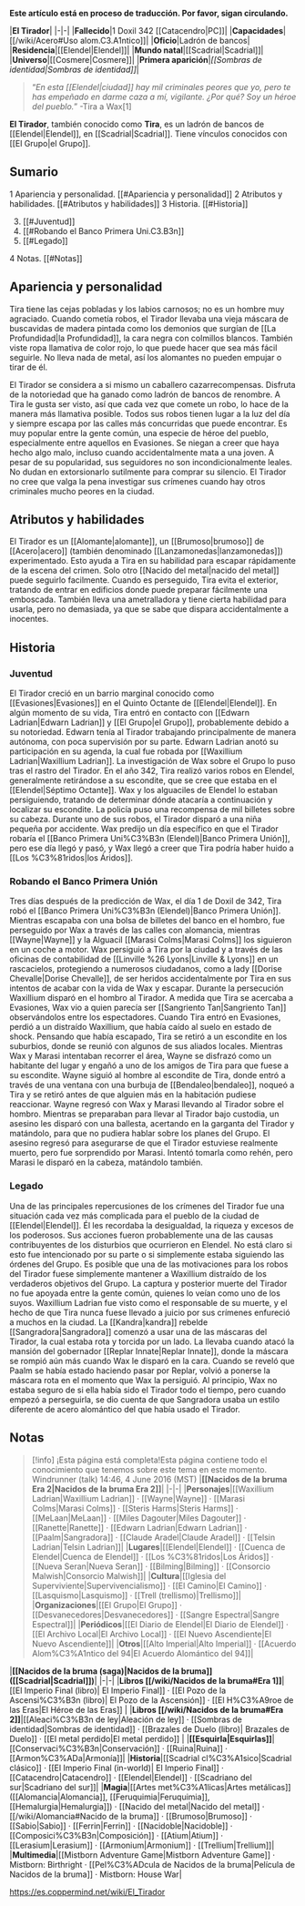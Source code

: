 **Este artículo está en proceso de traducción. Por favor, sigan circulando.**


|**El Tirador**|
|-|-|
|**Fallecido**|1 Doxil 342 [[Catacendro\|PC]]|
|**Capacidades**|[[/wiki/Acero#Uso alom.C3.A1ntico]]|
|**Oficio**|Ladrón de bancos|
|**Residencia**|[[Elendel\|Elendel]]|
|**Mundo natal**|[[Scadrial\|Scadrial]]|
|**Universo**|[[Cosmere\|Cosmere]]|
|**Primera aparición**|*[[Sombras de identidad\|Sombras de identidad]]*|

>“*En esta [[Elendel\|ciudad]] hay mil criminales peores que yo, pero te has empeñado en darme caza a mí, vigilante. ¿Por qué? Soy un héroe del pueblo.*”
\-Tira a Wax[1]


**El Tirador**, también conocido como **Tira**, es un ladrón de bancos de [[Elendel\|Elendel]], en [[Scadrial\|Scadrial]]. Tiene vínculos conocidos con [[El Grupo\|el Grupo]].

## Sumario

1 Apariencia y personalidad. [[#Apariencia y personalidad]] 
2 Atributos y habilidades. [[#Atributos y habilidades]] 
3 Historia. [[#Historia]] 

3. [[#Juventud]] 
3. [[#Robando el Banco Primera Uni.C3.B3n]] 
3. [[#Legado]] 


4 Notas. [[#Notas]] 


## Apariencia y personalidad

Tira tiene las cejas pobladas y los labios carnosos; no es un hombre muy agraciado. Cuando cometía robos, el Tirador llevaba una vieja máscara de buscavidas de madera pintada como los demonios que surgían de [[La Profundidad\|la Profundidad]], la cara negra con colmillos blancos. También viste ropa llamativa de color rojo, lo que puede hacer que sea más fácil seguirle. No lleva nada de metal, así los alomantes no pueden empujar o tirar de él.


El Tirador se considera a si mismo un caballero cazarrecompensas. Disfruta de la notoriedad que ha ganado como ladrón de bancos de renombre. A Tira le gusta ser visto, así que cada vez que comete un robo, lo hace de la manera más llamativa posible. Todos sus robos tienen lugar a la luz del día y siempre escapa por las calles más concurridas que puede encontrar. Es muy popular entre la gente común, una especie de héroe del pueblo, especialmente entre aquellos en Evasiones. Se niegan a creer que haya hecho algo malo, incluso cuando accidentalmente mata a una joven. A pesar de su popularidad, sus seguidores no son incondicionalmente leales. No dudan en extorsionarlo sutilmente para comprar su silencio. El Tirador no cree que valga la pena investigar sus crímenes cuando hay otros criminales mucho peores en la ciudad.

## Atributos y habilidades
El Tirador es un [[Alomante\|alomante]], un [[Brumoso\|brumoso]] de [[Acero\|acero]] (también denominado [[Lanzamonedas\|lanzamonedas]]) experimentado. Esto ayuda a Tira en su habilidad para escapar rápidamente de la escena del crimen. Solo otro [[Nacido del metal\|nacido del metal]] puede seguirlo facilmente. Cuando es perseguido, Tira evita el exterior, tratando de entrar en edificios donde puede preparar fácilmente una emboscada. También lleva una ametralladora y tiene cierta habilidad para usarla, pero no demasiada, ya que se sabe que dispara accidentalmente a inocentes.

## Historia
### Juventud
El Tirador creció en un barrio marginal conocido como [[Evasiones\|Evasiones]] en el Quinto Octante de [[Elendel\|Elendel]]. En algún momento de su vida, Tira entró en contacto con [[Edwarn Ladrian\|Edwarn Ladrian]] y [[El Grupo\|el Grupo]], probablemente debido a su notoriedad. Edwarn tenía al Tirador trabajando principalmente de manera autónoma, con poca supervisión por su parte. Edwarn Ladrian anotó su participación en su agenda, la cual fue robada por [[Waxillium Ladrian\|Waxillium Ladrian]]. La investigación de Wax sobre el Grupo lo puso tras el rastro del Tirador. En el año 342, Tira realizó varios robos en Elendel, generalmente retirándose a su escondite, que se cree que estaba en el [[Elendel\|Séptimo Octante]]. Wax y los alguaciles de Elendel lo estaban persiguiendo, tratando de determinar dónde atacaría a continuación y localizar su escondite. La policía puso una recompensa de mil billetes sobre su cabeza. Durante uno de sus robos, el Tirador disparó a una niña pequeña por accidente. Wax predijo un día específico en que el Tirador robaría el [[Banco Primera Uni%C3%B3n (Elendel)\|Banco Primera Unión]], pero ese día llegó y pasó, y Wax llegó a creer que Tira podría haber huido a [[Los %C3%81ridos\|los Áridos]].

### Robando el Banco Primera Unión
Tres días después de la predicción de Wax, el día 1 de Doxil de 342, Tira robó el [[Banco Primera Uni%C3%B3n (Elendel)\|Banco Primera Unión]]. Mientras escapaba con una bolsa de billetes del banco en el hombro, fue perseguido por Wax a través de las calles con alomancia, mientras [[Wayne\|Wayne]] y la Alguacil [[Marasi Colms\|Marasi Colms]] los siguieron en un coche a motor. Wax persiguió a Tira por la ciudad y a través de las oficinas de contabilidad de [[Linville %26 Lyons\|Linville & Lyons]] en un rascacielos, protegiendo a numerosos ciudadanos, como a lady [[Dorise Chevalle\|Dorise Chevalle]], de ser heridos accidentalmente por Tira en sus intentos de acabar con la vida de Wax y escapar. Durante la persecución Waxillium disparó en el hombro al Tirador. A medida que Tira se acercaba a Evasiones, Wax vio a quien parecía ser [[Sangriento Tan\|Sangriento Tan]] observándolos entre los espectadores. Cuando Tira entró en Evasiones, perdió a un distraído Waxillium, que había caído al suelo en estado de shock.
Pensando que había escapado, Tira se retiró a un escondite en los suburbios, donde se reunió con algunos de sus aliados locales. Mientras Wax y Marasi intentaban recorrer el área, Wayne se disfrazó como un habitante del lugar y engañó a uno de los amigos de Tira para que fuese a su escondite. Wayne siguió al hombre al escondite de Tira, donde entró a través de una ventana con una burbuja de [[Bendaleo\|bendaleo]], noqueó a Tira y se retiró antes de que alguien más en la habitación pudiese reaccionar. Wayne regresó con Wax y Marasi llevando al Tirador sobre el hombro. Mientras se preparaban para llevar al Tirador bajo custodia, un asesino les disparó con una ballesta, acertando en la garganta del Tirador y matándolo, para que no pudiera hablar sobre los planes del Grupo. El asesino regresó para asegurarse de que el Tirador estuviese realmente muerto, pero fue sorprendido por Marasi. Intentó tomarla como rehén, pero Marasi le disparó en la cabeza, matándolo también.

### Legado
Una de las principales repercusiones de los crímenes del Tirador fue una situación cada vez más complicada para el pueblo de la ciudad de [[Elendel\|Elendel]]. Él les recordaba la desigualdad, la riqueza y excesos de los poderosos. Sus acciones fueron probablemente una de las causas contribuyentes de los disturbios que ocurrieron en Elendel. No está claro si esto fue intencionado por su parte o si simplemente estaba siguiendo las órdenes del Grupo. Es posible que una de las motivaciones para los robos del Tirador fuese simplemente mantener a Waxillium distraído de los verdaderos objetivos del Grupo. La captura y posterior muerte del Tirador no fue apoyada entre la gente común, quienes lo veían como uno de los suyos. Waxillium Ladrian fue visto como el responsable de su muerte, y el hecho de que Tira nunca fuese llevado a juicio por sus crímenes enfureció a muchos en la ciudad.
La [[Kandra\|kandra]] rebelde [[Sangradora\|Sangradora]] comenzó a usar una de las máscaras del Tirador, la cual estaba rota y torcida por un lado. La llevaba cuando atacó la mansión del gobernador [[Replar Innate\|Replar Innate]], donde la máscara se rompió aún más cuando Wax le disparó en la cara. Cuando se reveló que Paalm se había estado haciendo pasar por Replar, volvió a ponerse la máscara rota en el momento que Wax la persiguió. Al principio, Wax no estaba seguro de si ella había sido el Tirador todo el tiempo, pero cuando empezó a perseguirla, se dio cuenta de que Sangradora usaba un estilo diferente de acero alomántico del que había usado el Tirador.

## Notas

> [!info] ¡Esta página está completa!Esta página contiene todo el conocimiento que tenemos sobre este tema en este momento.
Windrunner (talk) 14:46, 4 June 2016 (MST)
|**[[Nacidos de la bruma Era 2\|Nacidos de la bruma Era 2]]**|
|-|-|
|**Personajes**|[[Waxillium Ladrian\|Waxillium Ladrian]] · [[Wayne\|Wayne]] · [[Marasi Colms\|Marasi Colms]] · [[Steris Harms\|Steris Harms]] · [[MeLaan\|MeLaan]] · [[Miles Dagouter\|Miles Dagouter]] · [[Ranette\|Ranette]] · [[Edwarn Ladrian\|Edwarn Ladrian]] · [[Paalm\|Sangradora]] · [[Claude Aradel\|Claude Aradel]] · [[Telsin Ladrian\|Telsin Ladrian]]|
|**Lugares**|[[Elendel\|Elendel]] · [[Cuenca de Elendel\|Cuenca de Elendel]] · [[Los %C3%81ridos\|Los Áridos]] · [[Nueva Seran\|Nueva Seran]] · [[Bilming\|Bilming]] · [[Consorcio Malwish\|Consorcio Malwish]]|
|**Cultura**|[[Iglesia del Superviviente\|Supervivencialismo]] · [[El Camino\|El Camino]] · [[Lasquismo\|Lasquismo]] · [[Trell (trellismo)\|Trellismo]]|
|**Organizaciones**|[[El Grupo\|El Grupo]] · [[Desvanecedores\|Desvanecedores]] · [[Sangre Espectral\|Sangre Espectral]]|
|**Periódicos**|[[El Diario de Elendel\|El Diario de Elendel]] · [[El Archivo Local\|El Archivo Local]] · [[El Nuevo Ascendiente\|El Nuevo Ascendiente]]|
|**Otros**|[[Alto Imperial\|Alto Imperial]] · [[Acuerdo Alom%C3%A1ntico del 94\|El Acuerdo Alomántico del 94]]|

|**[[Nacidos de la bruma (saga)\|Nacidos de la bruma]] ([[Scadrial\|Scadrial]])**|
|-|-|
|**Libros [[/wiki/Nacidos de la bruma#Era 1]]**|[[El Imperio Final (libro)\| El Imperio Final]] · [[El Pozo de la Ascensi%C3%B3n (libro)\| El Pozo de la Ascensión]] · [[El H%C3%A9roe de las Eras\|El Héroe de las Eras]] |
|**Libros [[/wiki/Nacidos de la bruma#Era 2]]**|[[Aleaci%C3%B3n de ley\|Aleación de ley]] · [[Sombras de identidad\|Sombras de identidad]] · [[Brazales de Duelo (libro)\| Brazales de Duelo]] · [[El metal perdido\|El metal perdido]]  |
|**[[Esquirla\|Esquirlas]]**|[[Conservaci%C3%B3n\|Conservación]] · [[Ruina\|Ruina]] · [[Armon%C3%ADa\|Armonía]]|
|**Historia**|[[Scadrial cl%C3%A1sico\|Scadrial clásico]] · [[El Imperio Final (in-world)\| El Imperio Final]] · [[Catacendro\|Catacendro]] · [[Elendel\|Elendel]] · [[Scadriano del sur\|Scadriano del sur]]|
|**Magia**|[[Artes met%C3%A1licas\|Artes metálicas]] ([[Alomancia\|Alomancia]], [[Feruquimia\|Feruquimia]], [[Hemalurgia\|Hemalurgia]]) · [[Nacido del metal\|Nacido del metal]] · [[/wiki/Alomancia#Nacido de la bruma]] · [[Brumoso\|Brumoso]] · [[Sabio\|Sabio]] · [[Ferrin\|Ferrin]] · [[Nacidoble\|Nacidoble]] · [[Composici%C3%B3n\|Composición]] · [[Atium\|Atium]] · [[Lerasium\|Lerasium]] · [[Armonium\|Armonium]] · [[Trellium\|Trellium]]|
|**Multimedia**|[[Mistborn Adventure Game\|Mistborn Adventure Game‎‎]] · Mistborn: Birthright · [[Pel%C3%ADcula de Nacidos de la bruma\|Película de Nacidos de la bruma]] · Mistborn: House War|



https://es.coppermind.net/wiki/El_Tirador